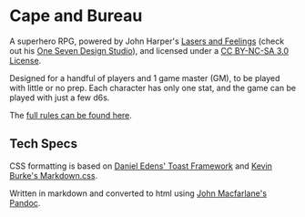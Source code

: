 # Cape and Bureau

A superhero RPG, powered by John Harper's [Lasers and
Feelings](http://onesevendesign.com/lasers_and_feelings_rpg.pdf) (check
out his [One Seven Design Studio](http://www.onesevendesign.com/)), and
licensed under a [CC BY-NC-SA 3.0
License](http://creativecommons.org/licenses/by-nc-sa/3.0/us/).

Designed for a handful of players and 1 game master (GM), to be played
with little or no prep. Each character has only one stat, and the game
can be played with just a few d6s.

The [full rules can be found
here](http://brianshourd.github.io/CapeAndBureau/).

## Tech Specs

CSS formatting is based on [Daniel Edens' Toast
Framework](https://daneden.me/toast/) and [Kevin Burke's
Markdown.css](http://kevinburke.bitbucket.org/markdowncss/).

Written in markdown and converted to html using [John Macfarlane's
Pandoc](http://johnmacfarlane.net/pandoc/).
